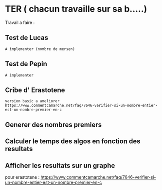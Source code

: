 # TER ( chacun travaille sur sa b.....)

Travail a faire :

## Test de Lucas
	A implementer (nombre de mersen)

## Test de Pepin
	A implementer

## Cribe d' Erastotene
	version basic a ameliorer
	https://www.commentcamarche.net/faq/7646-verifier-si-un-nombre-entier-est-un-nombre-premier-en-c

## Generer des nombres premiers

## Calculer le temps des algos en fonction des resultats


## Afficher les resultats sur un graphe



pour erastotene : https://www.commentcamarche.net/faq/7646-verifier-si-un-nombre-entier-est-un-nombre-premier-en-c